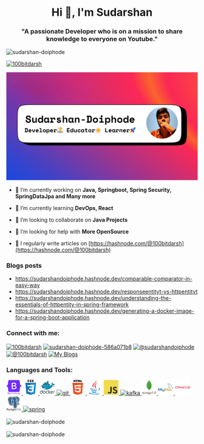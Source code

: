 <h1 align="center">Hi 👋, I'm Sudarshan</h1>
<h3 align="center">"A passionate Developer who is on a mission to share knowledge to everyone on Youtube."</h3>

<p align="left"> <img src="https://komarev.com/ghpvc/?username=sudarshan-doiphode&label=Profile%20views&color=0e75b6&style=flat" alt="sudarshan-doiphode" /> </p>

<p align="left"> <a href="https://twitter.com/100bitdarsh" target="blank"><img src="https://img.shields.io/twitter/follow/100bitdarsh?logo=twitter&style=for-the-badge" alt="100bitdarsh" /></a> </p>

![Profile Header](./profile.png)

- 🔭 I’m currently working on **Java, Springboot, Spring Security, SpringDataJpa and Many more**

- 🌱 I’m currently learning **DevOps, React**

- 👯 I’m looking to collaborate on **Java Projects**

- 🤝 I’m looking for help with **More OpenSource**

- 📝 I regularly write articles on [https://hashnode.com/@100bitdarsh](https://hashnode.com/@100bitdarsh)

### Blogs posts
- https://sudarshandoiphode.hashnode.dev/comparable-comparator-in-easy-way
- https://sudarshandoiphode.hashnode.dev/responseentityt-vs-httpentityt
- https://sudarshandoiphode.hashnode.dev/understanding-the-essentials-of-httpentity-in-spring-framework
- https://sudarshandoiphode.hashnode.dev/generating-a-docker-image-for-a-spring-boot-application
<!-- BLOG-POST-LIST:START -->
<!-- BLOG-POST-LIST:END -->

<h3 align="left">Connect with me:</h3>
<p align="left">
<a href="https://twitter.com/100bitdarsh" target="blank"><img align="center" src="https://raw.githubusercontent.com/rahuldkjain/github-profile-readme-generator/master/src/images/icons/Social/twitter.svg" alt="100bitdarsh" height="30" width="40" /></a>
<a href="https://linkedin.com/in/sudarshan-doiphode" target="blank"><img align="center" src="https://raw.githubusercontent.com/rahuldkjain/github-profile-readme-generator/master/src/images/icons/Social/linked-in-alt.svg" alt="sudarshan-doiphode-586a071b8" height="30" width="40" /></a>
<a href="https://hashnode.com/@100bitdarsh" target="blank"><img align="center" src="https://raw.githubusercontent.com/rahuldkjain/github-profile-readme-generator/master/src/images/icons/Social/hashnode.svg" alt="@sudarshandoiphode" height="30" width="40" /></a>
<a href="https://www.youtube.com/@100bitdarsh" target="blank"><img align="center" src="https://raw.githubusercontent.com/rahuldkjain/github-profile-readme-generator/master/src/images/icons/Social/youtube.svg" alt="@100bitdarsh" height="30" width="40" /></a>
<a href="https://hashnode.com/@100bitdarsh" target="blank"><img align="center" src="https://raw.githubusercontent.com/rahuldkjain/github-profile-readme-generator/master/src/images/icons/Social/rss.svg" alt="My Blogs" height="30" width="40" /></a>
</p>

<h3 align="left">Languages and Tools:</h3>
<p align="left"> <a href="https://getbootstrap.com" target="_blank" rel="noreferrer"> <img src="https://raw.githubusercontent.com/devicons/devicon/master/icons/bootstrap/bootstrap-plain-wordmark.svg" alt="bootstrap" width="40" height="40"/> </a> <a href="https://www.w3schools.com/css/" target="_blank" rel="noreferrer"> <img src="https://raw.githubusercontent.com/devicons/devicon/master/icons/css3/css3-original-wordmark.svg" alt="css3" width="40" height="40"/> </a> <a href="https://www.docker.com/" target="_blank" rel="noreferrer"> <img src="https://raw.githubusercontent.com/devicons/devicon/master/icons/docker/docker-original-wordmark.svg" alt="docker" width="40" height="40"/> </a> <a href="https://git-scm.com/" target="_blank" rel="noreferrer"> <img src="https://www.vectorlogo.zone/logos/git-scm/git-scm-icon.svg" alt="git" width="40" height="40"/> </a> <a href="https://www.w3.org/html/" target="_blank" rel="noreferrer"> <img src="https://raw.githubusercontent.com/devicons/devicon/master/icons/html5/html5-original-wordmark.svg" alt="html5" width="40" height="40"/> </a> <a href="https://www.java.com" target="_blank" rel="noreferrer"> <img src="https://raw.githubusercontent.com/devicons/devicon/master/icons/java/java-original.svg" alt="java" width="40" height="40"/> </a> <a href="https://developer.mozilla.org/en-US/docs/Web/JavaScript" target="_blank" rel="noreferrer"> <img src="https://raw.githubusercontent.com/devicons/devicon/master/icons/javascript/javascript-original.svg" alt="javascript" width="40" height="40"/> </a> <a href="https://kafka.apache.org/" target="_blank" rel="noreferrer"> <img src="https://www.vectorlogo.zone/logos/apache_kafka/apache_kafka-icon.svg" alt="kafka" width="40" height="40"/> </a> <a href="https://www.mongodb.com/" target="_blank" rel="noreferrer"> <img src="https://raw.githubusercontent.com/devicons/devicon/master/icons/mongodb/mongodb-original-wordmark.svg" alt="mongodb" width="40" height="40"/> </a> <a href="https://www.mysql.com/" target="_blank" rel="noreferrer"> <img src="https://raw.githubusercontent.com/devicons/devicon/master/icons/mysql/mysql-original-wordmark.svg" alt="mysql" width="40" height="40"/> </a> <a href="https://www.oracle.com/" target="_blank" rel="noreferrer"> <img src="https://raw.githubusercontent.com/devicons/devicon/master/icons/oracle/oracle-original.svg" alt="oracle" width="40" height="40"/> </a> <a href="https://www.postgresql.org" target="_blank" rel="noreferrer"> <img src="https://raw.githubusercontent.com/devicons/devicon/master/icons/postgresql/postgresql-original-wordmark.svg" alt="postgresql" width="40" height="40"/> </a> <a href="https://spring.io/" target="_blank" rel="noreferrer"> <img src="https://www.vectorlogo.zone/logos/springio/springio-icon.svg" alt="spring" width="40" height="40"/> </a></p>

<p><img align="center" src="https://github-readme-stats.vercel.app/api/top-langs?username=sudarshan-doiphode&show_icons=true&locale=en&layout=compact" alt="sudarshan-doiphode" /></p>

<p><img align="center" src="https://github-readme-streak-stats.herokuapp.com/?user=sudarshan-doiphode&" alt="sudarshan-doiphode" /></p>
